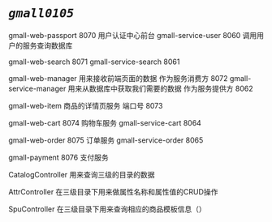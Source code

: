 # _**`gmall0105`**_

gmall-web-passport  8070  用户认证中心前台
gmall-service-user  8060 调用用户的服务查询数据库

gmall-web-search  8071
gmall-service-search  8061

gmall-web-manager 用来接收前端页面的数据  作为服务消费方  8072
gmall-service-manager  用来从数据库中获取我们需要的数据  作为服务提供方 8062

gmall-web-item  商品的详情页服务 端口号 8073

gmall-web-cart   8074   购物车服务
gmall-service-cart 8064


gmall-web-order 8075  订单服务
gmall-service-order 8065

gmall-payment 8076 支付服务


CatalogController 用来查询三级的目录的数据 

AttrController  在三级目录下用来做属性名称和属性值的CRUD操作

SpuController  在三级目录下用来查询相应的商品模板信息（）  




